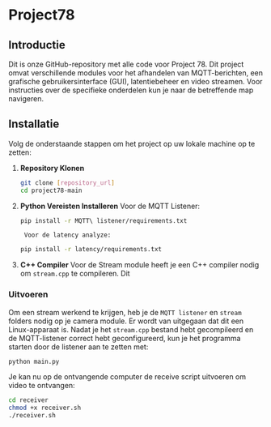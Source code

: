 # Project78

## Introductie

Dit is onze GitHub-repository met alle code voor Project 78. Dit project omvat verschillende modules voor het afhandelen van MQTT-berichten, een grafische gebruikersinterface (GUI), latentiebeheer en video streamen. Voor instructies over de specifieke onderdelen kun je naar de betreffende map navigeren.

## Installatie

Volg de onderstaande stappen om het project op uw lokale machine op te zetten:

1. **Repository Klonen**
    ```bash
    git clone [repository_url]
    cd project78-main
    ```

2. **Python Vereisten Installeren**
    Voor de MQTT Listener:
    ```bash
    pip install -r MQTT\ listener/requirements.txt
    ```
        Voor de latency analyze:
    ```bash
    pip install -r latency/requirements.txt
    ```

3. **C++ Compiler**
    Voor de Stream module heeft je een C++ compiler nodig om `stream.cpp` te compileren. Dit 

### Uitvoeren

Om een stream werkend te krijgen, heb je de `MQTT listener` en `stream` folders nodig op je camera module. Er wordt van uitgegaan dat dit een Linux-apparaat is. Nadat je het `stream.cpp` bestand hebt gecompileerd en de MQTT-listener correct hebt geconfigureerd, kun je het programma starten door de listener aan te zetten met:

```bash
python main.py
```

Je kan nu op de ontvangende computer de receive script uitvoeren om video te ontvangen:
```bash
cd receiver
chmod +x receiver.sh
./receiver.sh
```